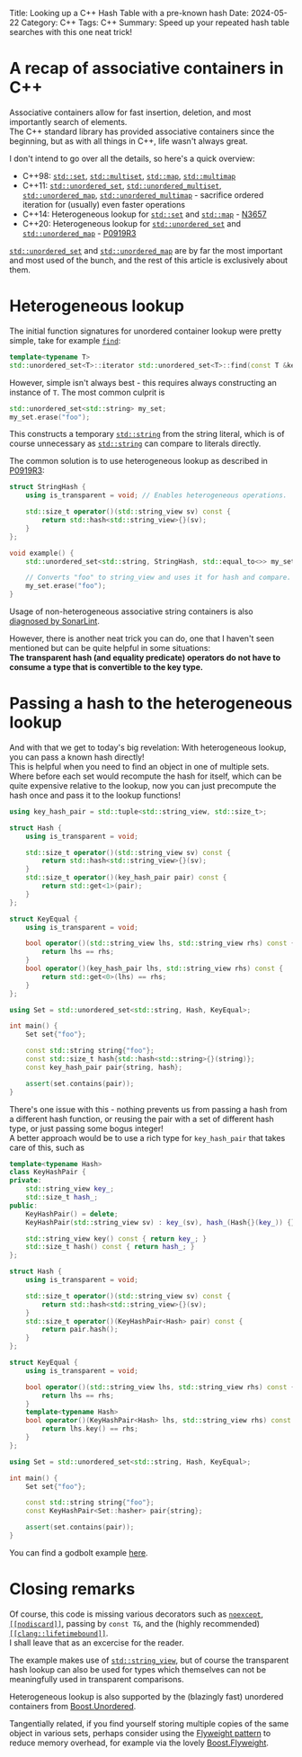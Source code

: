 Title: Looking up a C++ Hash Table with a pre-known hash
Date: 2024-05-22
Category: C++
Tags: C++
Summary: Speed up your repeated hash table searches with this one neat trick!

# A recap of associative containers in C++

Associative containers allow for fast insertion, deletion, and most importantly search of elements.  
The C++ standard library has provided associative containers since the beginning, but as with all things in C++, life wasn't always great.

I don't intend to go over all the details, so here's a quick overview:

* C++98: [`std::set`](https://en.cppreference.com/w/cpp/container/set), [`std::multiset`](https://en.cppreference.com/w/cpp/container/multiset), [`std::map`](https://en.cppreference.com/w/cpp/container/map), [`std::multimap`](https://en.cppreference.com/w/cpp/container/multimap)
* C++11: [`std::unordered_set`](https://en.cppreference.com/w/cpp/container/unordered_set), [`std::unordered_multiset`](https://en.cppreference.com/w/cpp/container/unordered_multiset), [`std::unordered_map`](https://en.cppreference.com/w/cpp/container/unordered_map), [`std::unordered_multimap`](https://en.cppreference.com/w/cpp/container/unordered_multimap) - sacrifice ordered iteration for (usually) even faster operations
* C++14: Heterogeneous lookup for [`std::set`](https://en.cppreference.com/w/cpp/container/set) and [`std::map`](https://en.cppreference.com/w/cpp/container/map) - [N3657](https://wg21.link/n3657)
* C++20: Heterogeneous lookup for [`std::unordered_set`](https://en.cppreference.com/w/cpp/container/unordered_set) and [`std::unordered_map`](https://en.cppreference.com/w/cpp/container/unordered_map) - [P0919R3](https://wg21.link/P0919R3)

[`std::unordered_set`](https://en.cppreference.com/w/cpp/container/unordered_set) and [`std::unordered_map`](https://en.cppreference.com/w/cpp/container/unordered_map) are by far the most important and most used of the bunch, and the rest of this article is exclusively about them.

# Heterogeneous lookup

The initial function signatures for unordered container lookup were pretty simple, take for example [`find`](https://en.cppreference.com/w/cpp/container/unordered_set/find):

```cpp
template<typename T>
std::unordered_set<T>::iterator std::unordered_set<T>::find(const T &key);
```

However, simple isn't always best - this requires always constructing an instance of `T`. The most common culprit is

```cpp
std::unordered_set<std::string> my_set;
my_set.erase("foo");
```

This constructs a temporary [`std::string`](https://en.cppreference.com/w/cpp/string/basic_string) from the string literal, which is of course unnecessary as [`std::string`](https://en.cppreference.com/w/cpp/string/basic_string) can compare to literals directly.

The common solution is to use heterogeneous lookup as described in [P0919R3](https://wg21.link/P0919R3):

```cpp
struct StringHash {
    using is_transparent = void; // Enables heterogeneous operations.

    std::size_t operator()(std::string_view sv) const {
        return std::hash<std::string_view>{}(sv);
    }
};

void example() {
    std::unordered_set<std::string, StringHash, std::equal_to<>> my_set;

    // Converts "foo" to string_view and uses it for hash and compare.
    my_set.erase("foo");
}
```

Usage of non-heterogeneous associative string containers is also [diagnosed by SonarLint](https://rules.sonarsource.com/cpp/RSPEC-6045/).

However, there is another neat trick you can do, one that I haven't seen mentioned but can be quite helpful in some situations:  
**The transparent hash (and equality predicate) operators do not have to consume a type that is convertible to the key type.**

# Passing a hash to the heterogeneous lookup

And with that we get to today's big revelation: With heterogeneous lookup, you can pass a known hash directly!  
This is helpful when you need to find an object in one of multiple sets. Where before each set would recompute the hash for itself, which can be quite expensive relative to the lookup, now you can just precompute the hash once and pass it to the lookup functions!

```cpp
using key_hash_pair = std::tuple<std::string_view, std::size_t>;

struct Hash {
    using is_transparent = void;

    std::size_t operator()(std::string_view sv) const {
        return std::hash<std::string_view>{}(sv);
    }
    std::size_t operator()(key_hash_pair pair) const {
        return std::get<1>(pair);
    }
};

struct KeyEqual {
    using is_transparent = void;

    bool operator()(std::string_view lhs, std::string_view rhs) const {
        return lhs == rhs;
    }
    bool operator()(key_hash_pair lhs, std::string_view rhs) const {
        return std::get<0>(lhs) == rhs;
    }
};

using Set = std::unordered_set<std::string, Hash, KeyEqual>;

int main() {
    Set set{"foo"};

    const std::string string{"foo"};
    const std::size_t hash{std::hash<std::string>{}(string)};
    const key_hash_pair pair{string, hash};

    assert(set.contains(pair));
}
```

There's one issue with this - nothing prevents us from passing a hash from a different hash function, or reusing the pair with a set of different hash type, or just passing some bogus integer!  
A better approach would be to use a rich type for `key_hash_pair` that takes care of this, such as

```cpp
template<typename Hash>
class KeyHashPair {
private:
    std::string_view key_;
    std::size_t hash_;
public:
    KeyHashPair() = delete;
    KeyHashPair(std::string_view sv) : key_(sv), hash_(Hash{}(key_)) {}

    std::string_view key() const { return key_; }
    std::size_t hash() const { return hash_; }
};

struct Hash {
    using is_transparent = void;

    std::size_t operator()(std::string_view sv) const {
        return std::hash<std::string_view>{}(sv);
    }
    std::size_t operator()(KeyHashPair<Hash> pair) const {
        return pair.hash();
    }
};

struct KeyEqual {
    using is_transparent = void;

    bool operator()(std::string_view lhs, std::string_view rhs) const {
        return lhs == rhs;
    }
    template<typename Hash>
    bool operator()(KeyHashPair<Hash> lhs, std::string_view rhs) const {
        return lhs.key() == rhs;
    }
};

using Set = std::unordered_set<std::string, Hash, KeyEqual>;

int main() {
    Set set{"foo"};

    const std::string string{"foo"};
    const KeyHashPair<Set::hasher> pair{string};

    assert(set.contains(pair));
}
```

You can find a godbolt example [here](https://godbolt.org/z/PcKfceT3s).

# Closing remarks

Of course, this code is missing various decorators such as [`noexcept`](https://en.cppreference.com/w/cpp/language/noexcept_spec), [`[[nodiscard]]`](https://en.cppreference.com/w/cpp/language/attributes/nodiscard), passing by `const T&`, and the (highly recommended) [`[[clang::lifetimebound]]`](https://clang.llvm.org/docs/AttributeReference.html#lifetimebound).  
I shall leave that as an excercise for the reader.

The example makes use of [`std::string_view`](https://en.cppreference.com/w/cpp/string/basic_string_view), but of course the transparent hash lookup can also be used for types which themselves can not be meaningfully used in transparent comparisons.

Heterogeneous lookup is also supported by the (blazingly fast) unordered containers from [Boost.Unordered](https://www.boost.org/doc/libs/release/libs/unordered/).

Tangentially related, if you find yourself storing multiple copies of the same object in various sets, perhaps consider using the [Flyweight pattern](https://en.wikipedia.org/wiki/Flyweight_pattern) to reduce memory overhead, for example via the lovely [Boost.Flyweight](https://www.boost.org/doc/libs/release/libs/flyweight/).
